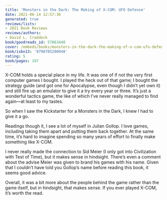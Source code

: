 ```yaml
---
title: 'Monsters in the Dark: The Making of X-COM: UFO Defense'
date: 2021-06-14 12:57:36
generated: true
reviews/lists:
- 2021 Book Reviews
reviews/authors:
- David L. Craddock
book/goodreads_id: 57863448
cover: /embeds/books/monsters-in-the-dark-the-making-of-x-com-ufo-defense.jpg
book/isbn13: '9798705200948'
rating: 5
book/pages: 197
---
```

X-COM holds a special place in my life. It was one of if not the very first computer games I bought. I played the heck out of that game; I bought the strategy guide (and got one for Apocalypse, even though I didn’t yet own it) and still fire up an emulator to give it a try every year or three. It’s just a wonderful tactics game, the like of which I’ve never really managed to find again—at least to my tastes.  

So when I saw the Kickstarter for a Monsters in the Dark, I knew I had to give it a go.  

<!--more-->

Readings though it, I see a lot of myself in Julian Gollop. I love games, including taking them apart and putting them back together. At the same time, it’s hard to imagine spending so many years of effort to finally make something like X-COM.  

I never really made the connection to Sid Meier (I only got into Civilization with Test of Time), but it makes sense in hindsight. There’s even a comment about the advise Meier was given to brand his games with his name. Given that I couldn’t have told you Gollop’s name before reading this book, it seems good advice.  

Overall, it was a bit more about the people behind the game rather than the game itself, but in hindsight, that makes sense. If you ever played X-COM, it’s worth the read.